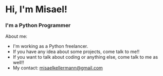 # Hi, I'm Misael!
### I'm a Python Programmer

About me:

- I'm working as a Python freelancer.
- If you have any idea about some projects, come talk to me!!
- If you want to talk about coding or anything else, come talk to me as well!!
- My contact: [misaelkellermann@gmail.com](misaelkellermann@gmail.com)

